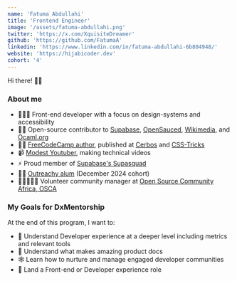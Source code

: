 ```yaml
---
name: 'Fatuma Abdullahi'
title: 'Frontend Engineer'
image: '/assets/fatuma-abdullahi.png'
twitter: 'https://x.com/XquisiteDreamer'
github: 'https://github.com/FatumaA'
linkedin: 'https://www.linkedin.com/in/fatuma-abdullahi-6b804948/'
website: 'https://hijabicoder.dev'
cohort: '4'
---
```


Hi there! 👋🏼

### About me

- 👩🏽‍💻 Front-end developer with a focus on design-systems and accessibility
- 🤝🏼 Open-source contributor to
  [Supabase](https://github.com/supabase/supabase/pulls?q=is%3Apr+author%3AFatumaA+is%3Aclosed),
  [OpenSauced](https://github.com/open-sauced/app/pulls?q=is%3Apr+author%3AFatumaA+is%3Aclosed),
  [Wikimedia](https://blog.hijabicoder.dev/taking-apart-and-putting-together-wikimedias-design-system), and
  [Ocaml.org](https://github.com/ocaml/ocaml.org/pulls?q=is%3Apr+author%3AFatumaA+is%3Aclosed)
- ✍🏼 [FreeCodeCamp author](https://www.freecodecamp.org/news/author/HijabiCoder/), published at
  [Cerbos](https://www.cerbos.dev/blog/how-to-use-cerbos-in-docker-compose-pdp-hub) and
  [CSS-Tricks](https://css-tricks.com/author/fatumaabdullaho/)
- 📹 [Modest Youtuber](https://www.youtube.com/@HijabiCoder), making technical videos
- ⚡ Proud member of [Supabase's Supasquad](https://supabase.com/open-source/contributing/supasquad)
- 💪🏼 [Outreachy alum](https://www.outreachy.org/alums/2024-12/) (December 2024 cohort)
- 🧑🏻‍🤝‍🧑🏽 Volunteer community manager at [Open Source Community Africa, OSCA](https://oscafrica.org/)

### My Goals for DxMentorship

At the end of this program, I want to:

- 🤯 Understand Developer experience at a deeper level including metrics and relevant tools
- 📝 Understand what makes amazing product docs
- 🕸️ Learn how to nurture and manage engaged developer communities
- 🚀 Land a Front-end or Developer experience role
